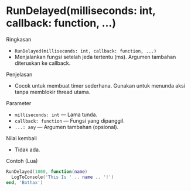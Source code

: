 # RunDelayed(milliseconds: int, callback: function, ...)

Ringkasan
- `RunDelayed(milliseconds: int, callback: function, ...)`
- Menjalankan fungsi setelah jeda tertentu (ms). Argumen tambahan diteruskan ke callback.

Penjelasan
- Cocok untuk membuat timer sederhana. Gunakan untuk menunda aksi tanpa memblokir thread utama.

Parameter
- `milliseconds: int` — Lama tunda.
- `callback: function` — Fungsi yang dipanggil.
- `...: any` — Argumen tambahan (opsional).

Nilai kembali
- Tidak ada.

Contoh (Lua)
```lua
RunDelayed(1000, function(name)
  LogToConsole('This Is ' .. name .. '!')
end, 'Bothax')
```
